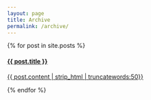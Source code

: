 ```yaml
---
layout: page
title: Archive
permalink: /archive/
---
```


  
{% for post in site.posts %}
<div class="list-group">
    <a href="{{ site.baseurl }}/{{ post.permalink }}" class="list-group-item" style="border: none;">
      <h4 class="list-group-item-heading">{{ post.title }}</h4>
      <p class="list-group-item-text">{{ post.content | strip_html | truncatewords:50}}</p>
    </a>
</div>
{% endfor %}